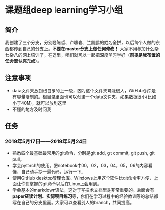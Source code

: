 # 课题组deep learning学习小组

## 简介

我创建了三个分支，分别是陈哲、卢啸岩、兰凯鹏的姓名全拼，以后每个人做的东西都传到自己的分支上。**不要在master分支上做任何修改！** 大家不用参加什么杂七杂八的网上培训了，在这里，咱们就可以一起把深度学习学好（**前提是我布置的任务要认真完成**）。


## 注意事项
- data文件夹放到根目录的上一级，因为这个文件夹可能很大，GitHub仓库是有容量限制的。根目录里面也可以创建一个data文件夹，如果数据很小(比如小于40M)，就可以放到这里  
- 不懂的地方及时问我  
## 任务  
### 2019年5月17日——2019年5月24日  
- 熟悉四个最基础最常用的git命令，分别是git add, git commit, git push, git pull。  
- 学会pytorch的使用。把notebook中00，02，03，04，05，06的内容看懂，自己动手抄一遍代码，运行一下。
- 使用GitHub desktop管理仓库。Windows上用这个软件比git命令更方便，上面让你们掌握的git命令以后在Linux上会用到。
- 学会基本的markdown语法，这对于写技术文档里是非常重要的。后面会有**paper研读计划、实际项目练习**等，你们在学习过程中的经验教训等的总结都写在自己的分支里面。大家可以查看别人的branch，共同提高。

